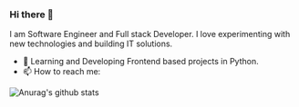 ### Hi there 👋

I am Software Engineer and Full stack Developer. I love experimenting with new technologies and building IT solutions.

<!-- 💻 Working as a **CloudOps Engineer** in [Crest Data System](https://www.crestdatasys.com/a). -->
- 🌱 Learning and Developing Frontend based projects in Python.
- 📫 How to reach me: 

![Anurag's github stats](https://github-readme-stats.vercel.app/api?username=almarpa&show_icons=true&theme=dracula)
